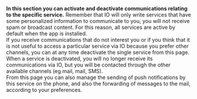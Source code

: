 **In this section you can activate and deactivate communications relating to the specific service.** Remember that IO will only write services that have some personalized information to communicate to you, you will not receive spam or broadcast content. For this reason, all services are active by default when the app is installed.  
If you receive communications that do not interest you or if you think that it is not useful to access a particular service via IO because you prefer other channels, you can at any time deactivate the single service from this page. When a service is deactivated, you will no longer receive its communications via IO, but you will be contacted through the other available channels (eg mail, mail, SMS).  
From this page you can also manage the sending of push notifications by this service on the phone, and also the forwarding of messages to the mail, according to your preferences.

